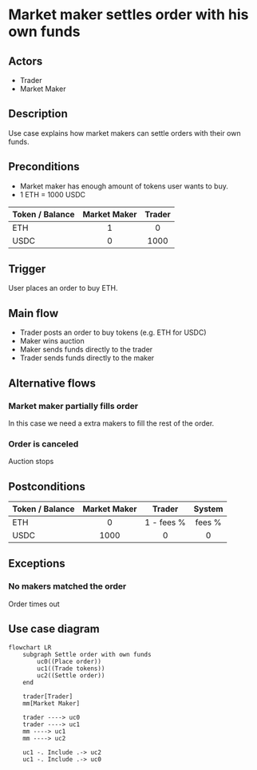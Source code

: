 # Market maker settles order with his own funds

## Actors
- Trader
- Market Maker

## Description
Use case explains how market makers can settle orders with their own funds.

## Preconditions
- Market maker has enough amount of tokens user wants to buy.
- 1 ETH = 1000 USDC

| Token / Balance | Market Maker | Trader |
|-----------------|:------------:|:------:|
| ETH             |      1       |   0    |
| USDC            |      0       |  1000  |

## Trigger
User places an order to buy ETH.

## Main flow
- Trader posts an order to buy tokens (e.g. ETH for USDC)
- Maker wins auction
- Maker sends funds directly to the trader
- Trader sends funds directly to the maker

## Alternative flows
### Market maker partially fills order 
In this case we need a extra makers to fill the rest of the order.

### Order is canceled
Auction stops

## Postconditions
| Token / Balance | Market Maker |   Trader   | System |
|-----------------|:------------:|:----------:|:------:|
| ETH             |      0       | 1 - fees % | fees % |
| USDC            |     1000     |     0      |   0    |

## Exceptions

### No makers matched the order
Order times out

## Use case diagram
```mermaid
flowchart LR
    subgraph Settle order with own funds
        uc0((Place order))
        uc1((Trade tokens))
        uc2((Settle order))
    end
    
    trader[Trader]
    mm[Market Maker]
    
    trader ----> uc0
    trader ----> uc1
    mm ----> uc1
    mm ----> uc2
    
    uc1 -. Include .-> uc2
    uc1 -. Include .-> uc0
```

